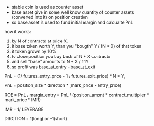 

- stable coin is used as counter asset
- base asset give in some well know quantity of counter assets (converted into it) on position creation
- so base asset is used to fund initial margin and calcualte PnL


how it works:

1. by N of contracts at price X.
2. if base token worth Y, than you "bougth" Y / (N * X) of that token
3. if token grown by 10%
4. to close position you buy back of N * X contracts
5. and sell "base" amounts to N * X / 1.1Y
6. so profit was base_at_entry - base_at_exit

PnL = (1/ futures_entry_price - 1 / futures_exit_price) * N * Y,

PnL = position_size * direction * (mark_price - entry_price)

ROE = PnL / margin_entry = PnL / (position_amont * contract_multiplier * mark_price * IMR)

IMR = 1/ LEVERAGE

DIRCTION = 1(long) or -1(short)
